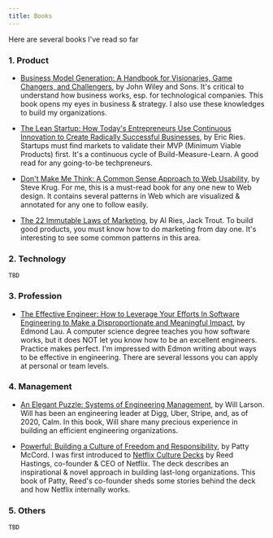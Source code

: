 ```yaml
---
title: Books
---
```


Here are several books I've read so far

### 1. Product

- [Business Model Generation: A Handbook for Visionaries, Game Changers, and Challengers](https://amzn.to/38dvcne), by John Wiley and Sons. It's critical to understand how business works, esp. for technological companies. This book opens my eyes in business & strategy. I also use these knowledges to build my organizations. 

- [The Lean Startup: How Today's Entrepreneurs Use Continuous Innovation to Create Radically Successful Businesses](https://amzn.to/2H2ZJbp), by Eric Ries. Startups must find markets to validate their MVP (Minimum Viable Products) first. It's a continuous cycle of Build-Measure-Learn. A good read for any going-to-be techpreneurs.

- [Don't Make Me Think: A Common Sense Approach to Web Usability](https://www.amazon.com/gp/product/0321965515/ref=as_li_qf_asin_il_tl?ie=UTF8&tag=bigsonata0b-20&creative=9325&linkCode=as2&creativeASIN=0321965515&linkId=fa2fbdacca85dd150ad0885eb605815d), by Steve Krug. For me, this is a must-read book for any one new to Web design. It contains several patterns in Web which are visualized & annotated for any one to follow easily.

- [The 22 Immutable Laws of Marketing](https://amzn.to/2SwthDX), by Al Ries, Jack Trout‎. To build good products, you must know how to do marketing from day one. It's interesting to see some common patterns in this area.

### 2. Technology

`TBD`

### 3. Profession

- [The Effective Engineer: How to Leverage Your Efforts In Software Engineering to Make a Disproportionate and Meaningful Impact](https://amzn.to/38cdnFj), by Edmond Lau. A computer science degree teaches you how software works, but it does NOT let you know how to be an excellent engineers. Practice makes perfect. I'm impressed with Edmon writing about ways to be effective in engineering. There are several lessons you can apply at personal or team levels.

### 4. Management

- [An Elegant Puzzle: Systems of Engineering Management](https://amzn.to/2Uzsg0n), by Will Larson. Will has been an engineering leader at Digg, Uber, Stripe, and, as of 2020, Calm. In this book, Will share many precious experience in building an efficient engineering organizations.

- [Powerful: Building a Culture of Freedom and Responsibility](https://amzn.to/2tIOMce), by Patty McCord. I was first introduced to [Netflix Culture Decks](https://www.slideshare.net/reed2001/culture-1798664/2-Netflix_CultureFreedom_Responsibility2) by Reed Hastings, co-founder & CEO of Netflix. The deck describes an inspirational & novel approach in building last-long organizations. This book of Patty, Reed's co-founder sheds some stories behind the deck and how Netflix internally works.


### 5. Others

`TBD`
